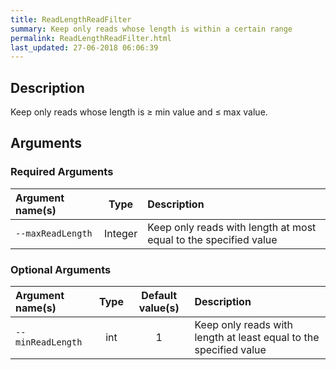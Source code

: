 ```yaml
---
title: ReadLengthReadFilter
summary: Keep only reads whose length is within a certain range
permalink: ReadLengthReadFilter.html
last_updated: 27-06-2018 06:06:39
---
```



## Description

Keep only reads whose length is &ge; min value and &le; max value.

## Arguments

### Required Arguments

| Argument name(s) | Type | Description |
| :--------------- | :--: | :------ |
| `--maxReadLength` | Integer | Keep only reads with length at most equal to the specified value |

### Optional Arguments

| Argument name(s) | Type | Default value(s) | Description |
| :--------------- | :--: | :--------------: | :------ |
| `--minReadLength` | int | 1 | Keep only reads with length at least equal to the specified value |


